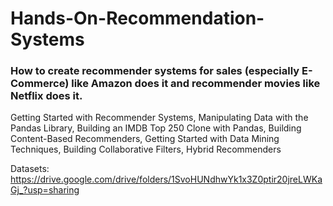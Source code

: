 # Hands-On-Recommendation-Systems
### How to create recommender systems for sales (especially E-Commerce) like Amazon does it and recommender movies like Netflix does it.
Getting Started with Recommender Systems, Manipulating Data with the Pandas Library, Building an IMDB Top 250 Clone with Pandas, Building Content-Based Recommenders, Getting Started with Data Mining Techniques, Building Collaborative Filters, Hybrid Recommenders


Datasets: https://drive.google.com/drive/folders/1SvoHUNdhwYk1x3Z0ptir20jreLWKaGj_?usp=sharing

